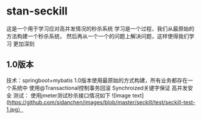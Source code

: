 # stan-seckill

这是一个用于学习应对高并发情况的秒杀系统
学习是一个过程，我们从最原始的方法构建一个秒杀系统，
然后再从一个一个的问题上解决问题，这样使得我们学习
更加深刻

## 1.0版本
 技术：springboot+mybatis
 1.0版本使用最原始的方式构建，所有业务都存在一个系统中
 使用@Transactional控制事务回滚 Synchroized关键字保证
 高并发安全
 测试：
 使用jmeter测试秒杀接口情况如下
 ![Image text](https://github.com/sidanchen/images/blob/master/seckill/test/seckill-test-1.jpg）
  